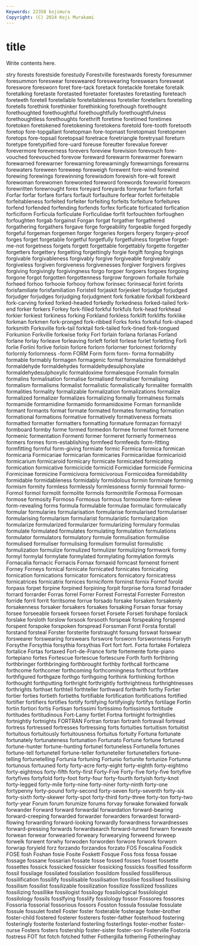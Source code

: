 ```yaml
---
Keywords: 22358 kojimura
Copyright: (C) 2024 Koji Murakami
---
```


# title

Write contents here.



stry
forests forestside forestudy Forestville forestwards foresty foresummer foresummon foreswear foresweared
foreswearing foreswears foresweat foreswore foresworn foret fore-tack foretack foretackle foretake
foretalk foretalking foretaste foretasted foretaster foretastes foretasting foreteach foreteeth foretell
foretellable foretellableness foreteller foretellers foretelling foretells forethink forethinker forethinking forethough
forethought forethoughted forethoughtful forethoughtfully forethoughtfulness forethoughtless forethoughts forethrift foretime foretimed
foretimes foretoken foretokened foretokening foretokens foretold fore-tooth foretooth foretop fore-topgallant
foretopman fore-topmast foretopmast foretopmen foretops fore-topsail foretopsail foretrace foretriangle foretrysail
foreturn foretype foretypified fore-uard foreuse foreutter forevalue forever forevermore foreverness
forevers foreview forevision forevouch fore-vouched forevouched forevow foreward forewarm forewarmer
forewarn forewarned forewarner forewarning forewarningly forewarnings forewarns forewaters foreween foreweep
foreweigh forewent fore-wind forewind forewing forewings forewinning forewisdom forewish fore-wit
forewit forewoman forewomen forewonted foreword forewords foreworld foreworn forewritten forewrought
forex foreyard foreyards foreyear forfairn forfalt Forfar forfar forfare forfars
forfault forfaulture forfear forfeit forfeitable forfeitableness forfeited forfeiter forfeiting forfeits
forfeiture forfeitures forfend forfended forfending forfends forfex forficate forficated forfication
forficiform Forficula forficulate Forficulidae forfit forfouchten forfoughen forfoughten forgab forgainst
Forgan forgat forgather forgathered forgathering forgathers forgave forge forgeability forgeable
forged forgedly forgeful forgeman forgemen forger forgeries forgers forgery forgery-proof
forges forget forgetable forgetful forgetfully forgetfulness forgetive forget-me-not forgetness forgets
forgett forgettable forgettably forgette forgetter forgetters forgettery forgetting forgettingly forgie
forgift forging forgings forgivable forgivableness forgivably forgive forgiveable forgiveably forgiveless
forgiven forgiveness forgivenesses forgiver forgivers forgives forgiving forgivingly forgivingness forgo
forgoer forgoers forgoes forgoing forgone forgot forgotten forgottenness forgrow forgrown
forhaile forhale forheed forhoo forhooie forhooy forhow forinsec forinsecal forint
forints forisfamiliate forisfamiliation Foristell forjaskit forjesket forjudge forjudged forjudger forjudges
forjudging forjudgment fork forkable forkball forkbeard fork-carving forked forked-headed forkedly
forkedness forked-tailed fork-end forker forkers Forkey fork-filled forkful forkfuls fork-head
forkhead forkier forkiest forkiness forking Forkland forkless forklift forklifts forklike
forkman forkmen fork-pronged fork-ribbed Forks forks forksful fork-shaped forksmith Forksville
fork-tail forktail fork-tailed fork-tined fork-tongued Forkunion Forkville forkwise forky Forl
forlain forlana forlanas Forland forlane forlay forleave forleaving forleft forleit
forlese forlet forletting Forli forlie Forlini forlive forloin forlore forlorn
forlorner forlornest forlornity forlornly forlornness -form FORM Form form form-
forma formability formable formably formagen formagenic formal formalazine formaldehyd formaldehyde
formaldehydes formaldehydesulphoxylate formaldehydesulphoxylic formaldoxime formalesque Formalin formalin formalins formalisation formalise
formalised formaliser formalising formalism formalisms formalist formalistic formalistically formaliter formalith
formalities formality formalizable formalization formalizations formalize formalized formalizer formalizes formalizing
formally formalness formals formamide formamidine formamido formamidoxime Forman formanilide formant
formants format formate formated formates formating formation formational formations formative
formatively formativeness formats formatted formatter formatters formatting formature formazan formazyl
formboard formby forme formed formedon formee formel formelt formene formenic
formentation Formenti former formeret formerly formerness formers formes form-establishing formfeed
formfeeds form-fitting formfitting formful form-giving formiate formic Formica formica formican
formicaria Formicariae formicarian formicaries Formicariidae formicarioid formicarium formicaroid formicary formicate
formicated formicating formication formicative formicicide formicid Formicidae formicide Formicina Formicinae
formicine Formicivora formicivorous Formicoidea formidability formidable formidableness formidably formidolous formin
forminate forming formism formity formless formlessly formlessness formly formnail formo-
Formol formol formolit formolite formols formonitrile Formosa Formosan formose formosity
Formoso Formosus formous formoxime form-relieve form-revealing forms formula formulable formulae
formulaic formulaically formular formularies formularisation formularise formularised formulariser formularising formularism
formularist formularistic formularization formularize formularized formularizer formularizing formulary formulas formulate
formulated formulates formulating formulation formulations formulator formulators formulatory formule formulisation
formulise formulised formuliser formulising formulism formulist formulistic formulization formulize formulized
formulizer formulizing formwork formy formyl formylal formylate formylated formylating formylation
formyls Fornacalia fornacic Fornacis Fornax fornaxid forncast fornenst fornent Forney
Forneys fornical fornicate fornicated fornicates fornicating fornication fornications fornicator fornicators
fornicatory fornicatress fornicatrices fornicatrix fornices forniciform forninst fornix Fornof forold
forpass forpet forpine forpined forpining forpit forprise forra forrad forrader
forrard forrarder Forras forrel Forrer Forrest Forrestal Forrester Forreston forride
forril forrit forritsome forrue forsado forsake forsaken forsakenly forsakenness forsaker
forsakers forsakes forsaking Forsan forsar forsay forsee forseeable forseek forseen
forset Forsete Forseti forshape forslack forslake forsloth forslow forsook forsooth
forspeak forspeaking forspend forspent forspoke forspoken forspread Forssman Forst Forsta
forstall forstand forsteal Forster forsterite forstraught forsung forswat forswear forswearer
forswearing forswears forswore forsworn forswornness Forsyth Forsythe Forsythia forsythia forsythias
Fort fort fort. Forta fortake Fortaleza fortalice Fortas fortaxed Fort-de-France
forte fortemente forte-piano fortepiano fortes Fortescue fortescue fortescure Forth forth
forthbring forthbringer forthbringing forthbrought forthby forthcall forthcame forthcome forthcomer forthcoming
forthcomingness forthcut forthfare forthfigured forthgaze forthgo forthgoing forthink forthinking forthon
forthought forthputting forthright forthrightly forthrightness forthrightnesses forthrights forthset forthtell forthteller
forthward forthwith forthy Fortier fortier forties fortieth fortieths fortifiable fortification
fortifications fortified fortifier fortifiers fortifies fortify fortifying fortifyingly fortifys fortilage
Fortin fortin fortiori fortis Fortisan fortissimi fortissimo fortissimos fortitude fortitudes
fortitudinous Fort-Lamy fortlet Fortna fortnight fortnightlies fortnightly fortnights FORTRAN Fortran
fortran fortranh fortravail fortread fortress fortressed fortresses fortressing forts fortuities
fortuitism fortuitist fortuitous fortuitously fortuitousness fortuitus fortuity Fortuna fortunate fortunately
fortunateness fortunation Fortunato Fortune fortune fortuned fortune-hunter fortune-hunting fortunel fortuneless
Fortunella fortunes fortune-tell fortunetell fortune-teller fortuneteller fortunetellers fortune-telling fortunetelling Fortunia
fortuning Fortunio fortunite fortunize Fortunna fortunous fortuuned forty forty-acre forty-eight
forty-eighth forty-eightmo forty-eightmos forty-fifth forty-first Forty-Five Forty-five forty-five fortyfive fortyfives
fortyfold forty-foot forty-four forty-fourth fortyish forty-knot forty-legged forty-mile forty-nine forty-niner
forty-ninth forty-one fortypenny forty-pound forty-second forty-seven forty-seventh forty-six forty-sixth forty-skewer
forty-spot forty-third forty-three forty-ton forty-two forty-year Forum forum forumize forums
forvay forwake forwaked forwalk forwander Forward forward forwardal forwardation forward-bearing
forward-creeping forwarded forwarder forwarders forwardest forward-flowing forwarding forward-looking forwardly forwardness
forwardnesses forward-pressing forwards forwardsearch forward-turned forwarn forwaste forwean forwear forwearied
forweary forwearying forweend forweep forwelk forwent forwhy forwoden forworden forwore
forwork forworn forwrap foryield forz forzando forzandos forzato FOS Foscalina
Fosdick FOSE fosh Foshan fosie Fosite Foskett Fosque Foss foss
fossa fossae fossage fossane fossarian fossate fosse fossed fosses fosset
fossette fossettes fossick fossicked fossicker fossicking fossicks fossified fossiform fossil
fossilage fossilated fossilation fossildom fossiled fossiliferous fossilification fossilify fossilisable fossilisation
fossilise fossilised fossilising fossilism fossilist fossilizable fossilization fossilize fossilized fossilizes
fossilizing fossillike fossilogist fossilogy fossilological fossilologist fossilology fossils fosslfying fosslify
fosslology fossor Fossores fossores Fossoria fossorial fossorious fossors Fosston fossula
fossulae fossulate fossule fossulet fostell Foster foster fosterable fosterage foster-brother
foster-child fostered fosterer fosterers foster-father fosterhood fostering fosteringly fosterite fosterland
fosterling fosterlings foster-mother foster-nurse Fosters fosters fostership foster-sister foster-son Fosterville
Fostoria fostress FOT fot fotch fotched fother Fothergilla fothering Fotheringhay

